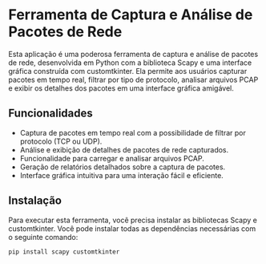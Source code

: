 # Ferramenta de Captura e Análise de Pacotes de Rede

Esta aplicação é uma poderosa ferramenta de captura e análise de pacotes de rede, desenvolvida em Python com a biblioteca Scapy e uma interface gráfica construída com customtkinter. Ela permite aos usuários capturar pacotes em tempo real, filtrar por tipo de protocolo, analisar arquivos PCAP e exibir os detalhes dos pacotes em uma interface gráfica amigável.

## Funcionalidades

- Captura de pacotes em tempo real com a possibilidade de filtrar por protocolo (TCP ou UDP).
- Análise e exibição de detalhes de pacotes de rede capturados.
- Funcionalidade para carregar e analisar arquivos PCAP.
- Geração de relatórios detalhados sobre a captura de pacotes.
- Interface gráfica intuitiva para uma interação fácil e eficiente.

## Instalação

Para executar esta ferramenta, você precisa instalar as bibliotecas Scapy e customtkinter. Você pode instalar todas as dependências necessárias com o seguinte comando:

```bash
pip install scapy customtkinter
